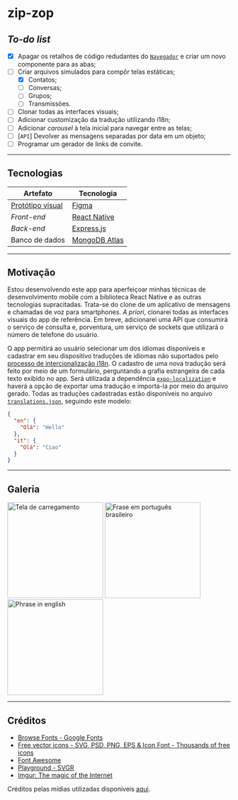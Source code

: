 # zip-zop

## _To-do list_

- [X] Apagar os retalhos de código redudantes do [`Navegador`](./frontend/src/components/Navegador/index.js) e criar um novo componente para as abas;
- [ ] Criar arquivos simulados para compôr telas estáticas;
  - [X] Contatos;
  - [ ] Conversas;
  - [ ] Grupos;
  - [ ] Transmissões.
- [ ] Clonar todas as interfaces visuais;
- [ ] Adicionar customização da tradução utilizando i18n;
- [ ] Adicionar _carousel_ à tela inicial para navegar entre as telas;
- [ ] [`API`] Devolver as mensagens separadas por data em um objeto;
- [ ] Programar um gerador de links de convite.

---

## Tecnologias

| Artefato                                     | Tecnologia                                  |
|----------------------------------------------|---------------------------------------------|
| [Protótipo visual](https://figma.fun/9UvNVd) | [Figma](https://figma.com/)                 |
| _Front-end_                                  | [React Native](https://reactnative.dev/)    |
| _Back-end_                                   | [Express.js](https://expressjs.com/pt-br/)  |
| Banco de dados                               | [MongoDB Atlas](https://cloud.mongodb.com/) |

---

## Motivação

Estou desenvolvendo este app para aperfeiçoar minhas técnicas de desenvolvimento mobile com a biblioteca React Native e as outras tecnologias supracitadas. Trata-se do clone de um aplicativo de mensagens e chamadas de voz para smartphones. _A priori_, clonarei todas as interfaces visuais do app de referência. Em breve, adicionarei uma API que consumirá o serviço de consulta e, porventura, um serviço de sockets que utilizará o número de telefone do usuário.

O app permitirá ao usuário selecionar um dos idiomas disponíveis e cadastrar em seu dispositivo traduções de idiomas não suportados pelo [processo de intercionalização i18n](https://www.npmjs.com/package/i18n). O cadastro de uma nova tradução será feito por meio de um formulário, perguntando a grafia estrangeira de cada texto exibido no app. Será utilizada a dependência [`expo-localization`](https://docs.expo.io/versions/latest/sdk/localization/) e haverá a opção de exportar uma tradução e importá-la por meio do arquivo gerado. Todas as traduções cadastradas estão disponíveis no arquivo [`translations.json`](./frontend/src/config/translations.json), seguindo este modelo:

```json
{
  "en": {
    "Olá": "Hello"
  },
  "it": {
    "Olá": "Ciao"
  }
}
```

---

## Galeria

<div style="flex-direction: row; align-items: center;">
  <img width="216px" src="https://i.imgur.com/Ddh68kz.png" alt="Tela de carregamento" />
  <img width="216px" src="https://i.imgur.com/fa6AvLT.png" alt="Frase em português brasileiro" />
  <img width="216px" src="https://i.imgur.com/pe39nIJ.png" alt="Phrase in english" />
</div>

---

## Créditos

- [Browse Fonts - Google Fonts](https://fonts.google.com/)
- [Free vector icons - SVG, PSD, PNG, EPS & Icon Font - Thousands of free icons](https://www.flaticon.com/)
- [Font Awesome](https://fontawesome.com/)
- [Playground - SVGR](https://react-svgr.com/playground/?native=true)
- [Imgur: The magic of the Internet](https://imgur.com/)

Créditos pelas mídias utilizadas disponíveis [aqui](./frontend/src/assets/README.md).